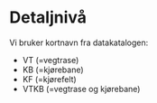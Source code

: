 

# Detaljnivå 

Vi bruker kortnavn fra datakatalogen:

- VT    (=vegtrase) 
- KB    (=kjørebane) 
- KF    (=kjørefelt) 
- VTKB  (=vegtrase og kjørebane)